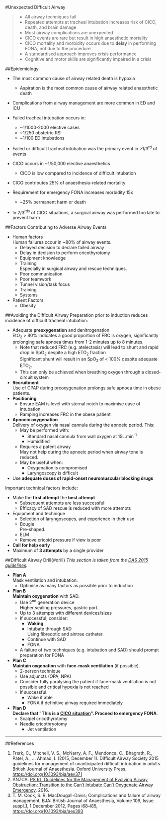 #Unexpected Difficult Airway

> * All airway techniques fail
> * Repeated attempts at tracheal intubation increases risk of CICO, death, and brain damage
> * Most airway complications are unexpected
> * CICO events are rare but result in high anaesthetic mortality
> * CICO mortality and morbidity occurs due to **delay** in performing FONA, not due to the procedure
> * A standardised approach improves crisis performance
> * Cognitive and motor skills are significantly impaired in a crisis

##Epidemiology
* The most common cause of airway related death is hypoxia
	* Aspiration is the most common cause of airway related anaesthetic death
* Complications from airway management are more common in ED and ICU


* Failed tracheal intubation occurs in:
	* ~1/1000-2000 elective cases 
	* ~1/250 obstetric RSI
	* ~1/100 ED intubations
* Failed or difficult tracheal intubation was the primary event in >1/3<sup>rd</sup> of events


* CICO occurs in ~1/50,000 elective anaesthetics
	* CICO is low compared to incidence of difficult intubation
* CICO contributes 25% of anaesthesia-related mortality
* Requirement for emergency FONA increases morbidity 15x  
	* ~25% permanent harm or death
* In 2/3<sup>rds</sup> of CICO situations, a surgical airway was performed too late to prevent harm  

##Factors Contributing to Adverse Airway Events
* Human factors  
Human failures occur in ~80% of airway events.
	* Delayed decision to declare failed airway
	* Delay in decision to perform cricothyrotomy
	* Equipment knowledge
	* Training  
	Especially in surgical airway and rescue techniques.
	* Poor communication
	* Poor teamwork
	* Tunnel vision/task focus
	* Training
	* Systems
* Patient Factors
	* Obesity

##Avoiding the Difficult Airway
Preparation prior to induction reduces incidence of difficult tracheal intubation:
* Adequate **preoxygenation** and denitrogenation  
EtO<sub>2</sub> > 80% indicates a good proportion of FRC is oxygen, significantly prolonging safe apnoea times from 1-2 minutes up to 8 minutes.
	* Note that reduced FRC (e.g. atelectasis) will lead to shunt and rapid drop in SpO<sub>2</sub> despite a high ETO<sub>2</sub> fraction  
	Significant shunt will result in an SpO<sub>2</sub> of < 100% despite adequate ETO<sub>2</sub>.
	* This can only be achieved when breathing oxygen through a closed-circuit system
* **Recruitment**  
Use of CPAP during preoxygenation prolongs safe apnoea time in obese patients.
* **Positioning**  
	* Ensure EAM is level with sternal notch to maximise ease of intubation
	* Ramping increases FRC in the obese patient
* **Apnoeic oxygenation**  
Delivery of oxygen via nasal cannula during the apnoeic period. This:
	* May be performed with:
		* Standard nasal cannula from wall oxygen at 15L.min<sup>-1</sup>
		* Humidified 
	* Requires a patent airway  
	May not help during the apnoeic period when airway tone is reduced.
	* May be useful when:
		* Oxygenation is compromised
		* Laryngoscopy is difficult
* Use **adequate doses of rapid-onset neuromuscular blocking drugs**


Important technical factors include:
* Make the **first attempt** the **best attempt**
	* Subsequent attempts are less successful
	* Efficacy of SAD rescue is reduced with more attempts
* Equipment and technique
	* Selection of laryngoscopes, and experience in their use
	* Bougie  
	Pre-shaped.
	* ELM
	* Remove cricoid pressure if view is poor
* **Call for help early**
* Maximum of **3 attempts** by a single provider


##Difficult Airway Drill{#drill}
*This section is taken from the [DAS 2015 guidelines](https://academic.oup.com/bja/article/115/6/827/241440/Difficult-Airway-Society-2015-guidelines-for#2825767).*


* **Plan A**  
Mask ventilation and intubation.
	* Optimise as many factors as possible prior to induction
* **Plan B**  
**Maintain oxygenation** with SAD.
	* Use 2<sup>nd</sup> generation device  
	Higher sealing pressures, gastric port.
	* Up to 3 attempts with different devices/sizes
	* If successful, consider:
		* **Waking**
		* Intubate through SAD  
		Using fibreoptic and aintree catheter.
		* Continue with SAD
		* FONA
	* A failure of two techniques (e.g. intubation and SAD) should prompt preparation for FONA
* **Plan C**  
**Maintain oxgenation** with **face-mask ventilation** (if possible).
	* 2-person technique
	* Use adjuncts (OPA, NPA)
	* Consider fully paralysing the patient if face-mask ventilation is not possible and critical hypoxia is not reached
	* If successful:
		* Wake if able
		* FONA if definitive airway required immediately
* **Plan D**  
**Declare that "This is a [CICO situation](management/airway/cico.md)". Proceed to emergency FONA**.
	* Scalpel cricothyrotomy
	* Needle cricothryotomy
		* Jet ventilation

---
##References
1. Frerk, C., Mitchell, V. S., McNarry, A. F., Mendonca, C., Bhagrath, R., Patel, A., … Ahmad, I. (2015, December 1). Difficult Airway Society 2015 guidelines for management of unanticipated difficult intubation in adults. British Journal of Anaesthesia. Oxford University Press. https://doi.org/10.1093/bja/aev371
2. ANZCA. [PS 61: Guidelines for the Management of Evolving Airway Obstruction: Transition to the Can’t Intubate Can’t Oxygenate Airway Emergency](http://www.anzca.edu.au/getattachment/resources/professional-documents/ps61_guideline_airway_cognitive_aid_2016.pdf). 2016.
3. T. M. Cook, S. R. MacDougall-Davis; Complications and failure of airway management, BJA: British Journal of Anaesthesia, Volume 109, Issue suppl_1, 1 December 2012, Pages i68–i85, https://doi.org/10.1093/bja/aes393